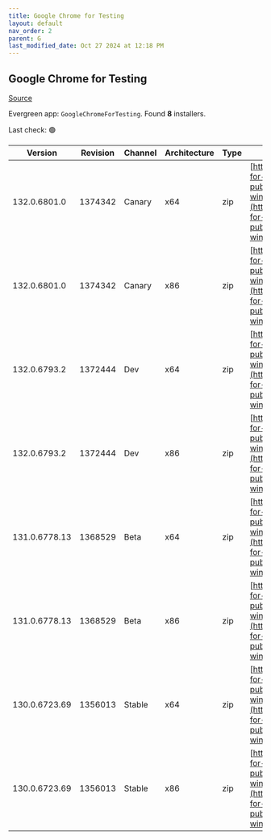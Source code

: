 ```yaml
---
title: Google Chrome for Testing
layout: default
nav_order: 2
parent: G
last_modified_date: Oct 27 2024 at 12:18 PM
---
```


## Google Chrome for Testing

[Source](https://googlechromelabs.github.io/chrome-for-testing/)

Evergreen app: `GoogleChromeForTesting`. Found **8** installers.

Last check: 🟢

| Version       | Revision | Channel | Architecture | Type | URI                                                                                                                                                                                            |
| ------------- | -------- | ------- | ------------ | ---- | ---------------------------------------------------------------------------------------------------------------------------------------------------------------------------------------------- |
| 132.0.6801.0  | 1374342  | Canary  | x64          | zip  | [https://storage.googleapis.com/chrome-for-testing-public/132.0.6801.0/win64/chrome-win64.zip](https://storage.googleapis.com/chrome-for-testing-public/132.0.6801.0/win64/chrome-win64.zip)   |
| 132.0.6801.0  | 1374342  | Canary  | x86          | zip  | [https://storage.googleapis.com/chrome-for-testing-public/132.0.6801.0/win32/chrome-win32.zip](https://storage.googleapis.com/chrome-for-testing-public/132.0.6801.0/win32/chrome-win32.zip)   |
| 132.0.6793.2  | 1372444  | Dev     | x64          | zip  | [https://storage.googleapis.com/chrome-for-testing-public/132.0.6793.2/win64/chrome-win64.zip](https://storage.googleapis.com/chrome-for-testing-public/132.0.6793.2/win64/chrome-win64.zip)   |
| 132.0.6793.2  | 1372444  | Dev     | x86          | zip  | [https://storage.googleapis.com/chrome-for-testing-public/132.0.6793.2/win32/chrome-win32.zip](https://storage.googleapis.com/chrome-for-testing-public/132.0.6793.2/win32/chrome-win32.zip)   |
| 131.0.6778.13 | 1368529  | Beta    | x64          | zip  | [https://storage.googleapis.com/chrome-for-testing-public/131.0.6778.13/win64/chrome-win64.zip](https://storage.googleapis.com/chrome-for-testing-public/131.0.6778.13/win64/chrome-win64.zip) |
| 131.0.6778.13 | 1368529  | Beta    | x86          | zip  | [https://storage.googleapis.com/chrome-for-testing-public/131.0.6778.13/win32/chrome-win32.zip](https://storage.googleapis.com/chrome-for-testing-public/131.0.6778.13/win32/chrome-win32.zip) |
| 130.0.6723.69 | 1356013  | Stable  | x64          | zip  | [https://storage.googleapis.com/chrome-for-testing-public/130.0.6723.69/win64/chrome-win64.zip](https://storage.googleapis.com/chrome-for-testing-public/130.0.6723.69/win64/chrome-win64.zip) |
| 130.0.6723.69 | 1356013  | Stable  | x86          | zip  | [https://storage.googleapis.com/chrome-for-testing-public/130.0.6723.69/win32/chrome-win32.zip](https://storage.googleapis.com/chrome-for-testing-public/130.0.6723.69/win32/chrome-win32.zip) |
